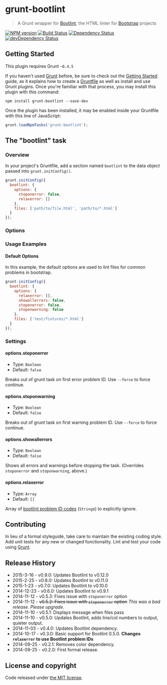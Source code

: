 # grunt-bootlint

> A Grunt wrapper for [Bootlint](https://www.npmjs.org/package/bootlint), the HTML linter for [Bootstrap](http://getbootstrap.com) projects

[![NPM version](https://badge.fury.io/js/grunt-bootlint.svg)](http://badge.fury.io/js/grunt-bootlint)
[![Build Status](https://travis-ci.org/twbs/grunt-bootlint.svg?branch=master)](https://travis-ci.org/twbs/grunt-bootlint)
[![Dependency Status](https://david-dm.org/twbs/grunt-bootlint.svg)](https://david-dm.org/twbs/grunt-bootlint)
[![devDependency Status](https://david-dm.org/twbs/grunt-bootlint/dev-status.svg)](https://david-dm.org/twbs/grunt-bootlint#info=devDependencies)

## Getting Started
This plugin requires Grunt `~0.4.5`

If you haven't used [Grunt](http://gruntjs.com/) before, be sure to check out the [Getting Started](http://gruntjs.com/getting-started) guide, as it explains how to create a [Gruntfile](http://gruntjs.com/sample-gruntfile) as well as install and use Grunt plugins. Once you're familiar with that process, you may install this plugin with this command:

```shell
npm install grunt-bootlint --save-dev
```

Once the plugin has been installed, it may be enabled inside your Gruntfile with this line of JavaScript:

```js
grunt.loadNpmTasks('grunt-bootlint');
```

## The "bootlint" task

### Overview
In your project's Gruntfile, add a section named `bootlint` to the data object passed into `grunt.initConfig()`.

```js
grunt.initConfig({
  bootlint: {
    options: {
      stoponerror: false,
      relaxerror: []
    },
    files: ['path/to/file.html', 'path/to/*.html']
  }
});
```

### Options

### Usage Examples

#### Default Options

In this example, the default options are used to lint files for common problems in bootstrap.

```js
grunt.initConfig({
  bootlint: {
    options: {
      relaxerror: [],
      showallerrors: false,
      stoponerror: false,
      stoponwarning: false
    },
    files: ['test/fixtures/*.html']
  }
});
```

### Settings

#### options.stoponerror

* Type: `Boolean`
* Default: `false`

Breaks out of grunt task on first error problem ID. Use `--force` to force continue.

#### options.stoponwarning

* Type: `Boolean`
* Default: `false`

Breaks out of grunt task on first warning problem ID. Use `--force` to force continue.

#### options.showallerrors

* Type: `Boolean`
* Default: `false`

Shows all errors and warnings before stopping the task. (Overrides `stoponerror` and `stoponwarning`, above.)

#### options.relaxerror

* Type: `Array`
* Default: `[]`

Array of [bootlint problem ID codes](https://github.com/twbs/bootlint/wiki) (`String`s) to explicitly ignore.

## Contributing

In lieu of a formal styleguide, take care to maintain the existing coding style. Add unit tests for any new or changed functionality. Lint and test your code using [Grunt](http://gruntjs.com/).

## Release History

- 2015-3-16  - v0.9.0: Updates Bootlint to v0.12.0
- 2015-2-25  - v0.8.0: Updates Bootlint to v0.11.0
- 2015-1-23  - v0.7.0: Updates Bootlint to v0.10.0
- 2014-12-23 - v0.6.0: Updates Bootlint to v0.9.1
- 2014-11-12 - v0.5.3: Fixes issue with `stoponerror` option
- 2014-11-12 - ~~v0.5.2: Fixes issue with `stoponerror` option~~ *This was a bad release. Please upgrade.*
- 2014-11-10 - v0.5.1: Displays message when files pass
- 2014-11-10 - v0.5.0: Updates Bootlint, adds line/col numbers to output, quieter output.
- 2014-11-03 - v0.4.0: Updates Bootlint dependency.
- 2014-10-17 - v0.3.0: Basic support for Bootlint 0.5.0. **Changes `relaxerror` to use Bootlint problem IDs**
- 2014-09-25 - v0.2.1: Removes color dependency.
- 2014-09-25 - v0.2.0: First formal release.


## License and copyright

Code released under [the MIT license](https://github.com/twbs/grunt-bootlint/blob/master/LICENSE-MIT).

